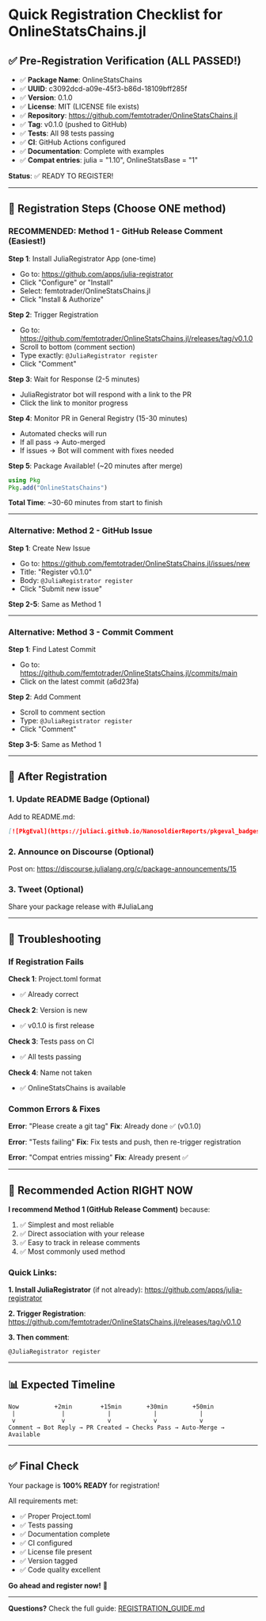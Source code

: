 # Quick Registration Checklist for OnlineStatsChains.jl

## ✅ Pre-Registration Verification (ALL PASSED!)

- ✅ **Package Name**: OnlineStatsChains
- ✅ **UUID**: c3092dcd-a09e-45f3-b86d-18109bff285f
- ✅ **Version**: 0.1.0
- ✅ **License**: MIT (LICENSE file exists)
- ✅ **Repository**: https://github.com/femtotrader/OnlineStatsChains.jl
- ✅ **Tag**: v0.1.0 (pushed to GitHub)
- ✅ **Tests**: All 98 tests passing
- ✅ **CI**: GitHub Actions configured
- ✅ **Documentation**: Complete with examples
- ✅ **Compat entries**: julia = "1.10", OnlineStatsBase = "1"

**Status**: ✅ READY TO REGISTER!

---

## 🚀 Registration Steps (Choose ONE method)

### RECOMMENDED: Method 1 - GitHub Release Comment (Easiest!)

**Step 1**: Install JuliaRegistrator App (one-time)
- Go to: https://github.com/apps/julia-registrator
- Click "Configure" or "Install"
- Select: femtotrader/OnlineStatsChains.jl
- Click "Install & Authorize"

**Step 2**: Trigger Registration
- Go to: https://github.com/femtotrader/OnlineStatsChains.jl/releases/tag/v0.1.0
- Scroll to bottom (comment section)
- Type exactly: `@JuliaRegistrator register`
- Click "Comment"

**Step 3**: Wait for Response (2-5 minutes)
- JuliaRegistrator bot will respond with a link to the PR
- Click the link to monitor progress

**Step 4**: Monitor PR in General Registry (15-30 minutes)
- Automated checks will run
- If all pass → Auto-merged
- If issues → Bot will comment with fixes needed

**Step 5**: Package Available! (~20 minutes after merge)
```julia
using Pkg
Pkg.add("OnlineStatsChains")
```

**Total Time**: ~30-60 minutes from start to finish

---

### Alternative: Method 2 - GitHub Issue

**Step 1**: Create New Issue
- Go to: https://github.com/femtotrader/OnlineStatsChains.jl/issues/new
- Title: "Register v0.1.0"
- Body: `@JuliaRegistrator register`
- Click "Submit new issue"

**Step 2-5**: Same as Method 1

---

### Alternative: Method 3 - Commit Comment

**Step 1**: Find Latest Commit
- Go to: https://github.com/femtotrader/OnlineStatsChains.jl/commits/main
- Click on the latest commit (a6d23fa)

**Step 2**: Add Comment
- Scroll to comment section
- Type: `@JuliaRegistrator register`
- Click "Comment"

**Step 3-5**: Same as Method 1

---

## 📝 After Registration

### 1. Update README Badge (Optional)
Add to README.md:
```markdown
[![PkgEval](https://juliaci.github.io/NanosoldierReports/pkgeval_badges/O/OnlineStatsChains.svg)](https://juliaci.github.io/NanosoldierReports/pkgeval_badges/report.html)
```

### 2. Announce on Discourse (Optional)
Post on: https://discourse.julialang.org/c/package-announcements/15

### 3. Tweet (Optional)
Share your package release with #JuliaLang

---

## 🐛 Troubleshooting

### If Registration Fails

**Check 1**: Project.toml format
- ✅ Already correct

**Check 2**: Version is new
- ✅ v0.1.0 is first release

**Check 3**: Tests pass on CI
- ✅ All tests passing

**Check 4**: Name not taken
- ✅ OnlineStatsChains is available

### Common Errors & Fixes

**Error**: "Please create a git tag"
**Fix**: Already done ✅ (v0.1.0)

**Error**: "Tests failing"
**Fix**: Fix tests and push, then re-trigger registration

**Error**: "Compat entries missing"
**Fix**: Already present ✅

---

## 🎯 Recommended Action RIGHT NOW

**I recommend Method 1 (GitHub Release Comment)** because:
1. ✅ Simplest and most reliable
2. ✅ Direct association with your release
3. ✅ Easy to track in release comments
4. ✅ Most commonly used method

### Quick Links:

**1. Install JuliaRegistrator** (if not already):
https://github.com/apps/julia-registrator

**2. Trigger Registration**:
https://github.com/femtotrader/OnlineStatsChains.jl/releases/tag/v0.1.0

**3. Then comment**:
```
@JuliaRegistrator register
```

---

## 📊 Expected Timeline

```
Now          +2min        +15min       +30min       +50min
 |             |            |            |            |
 v             v            v            v            v
Comment → Bot Reply → PR Created → Checks Pass → Auto-Merge → Available
```

---

## ✅ Final Check

Your package is **100% READY** for registration!

All requirements met:
- ✅ Proper Project.toml
- ✅ Tests passing
- ✅ Documentation complete
- ✅ CI configured
- ✅ License file present
- ✅ Version tagged
- ✅ Code quality excellent

**Go ahead and register now!** 🚀

---

**Questions?** Check the full guide: [REGISTRATION_GUIDE.md](REGISTRATION_GUIDE.md)
